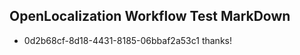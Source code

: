 ## OpenLocalization Workflow Test MarkDown
* 0d2b68cf-8d18-4431-8185-06bbaf2a53c1 thanks!

<!--HONumber=Aug16_HO3-->


